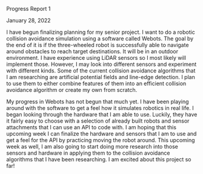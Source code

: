 Progress Report 1

January 28, 2022

  I have begun finalizing planning for my senior project. I want to do a robotic collision avoidance simulation using a software called Webots. The goal by the end of it is if the three-wheeled robot is successfully able to navigate around obstacles to reach target destinations. It will be in an outdoor environment. I have experience using LiDAR sensors so I most likely will implement those. However, I may look into different sensors and experiment with different kinds. Some of the current collision avoidance algorithms that I am researching are artificial potential fields and line-edge detection. I plan to use them to either combine features of them into an efficient collision avoidance algorithm or create my own from scratch. 

  My progress in Webots has not begun that much yet. I have been playing around with the software to get a feel how it simulates robotics in real life. I began looking through the hardware that I am able to use. Luckily, they have it fairly easy to choose with a selection of already built robots and sensor attachments that I can use an API to code with. I am hoping that this upcoming week I can finalize the hardware and sensors that I am to use and get a feel for the API by practicing moving the robot around. This upcoming week as well, I am also going to start doing more research into those sensors and hardware in applying them to the collision avoidance algorithms that I have been researching. I am excited about this project so far!
